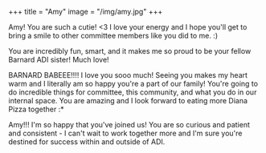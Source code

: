 +++
title = "Amy"
image = "/img/amy.jpg"
+++

Amy! You are such a cutie! <3 I love your energy and I hope you'll get to bring a smile to other committee members like you did to me. :)

You are incredibly fun, smart, and it makes me so proud to be your fellow Barnard ADI sister! Much love!

BARNARD BABEEE!!!! I love you sooo much! Seeing you makes my heart warm and I literally am so happy you're a part of our family! You're going to do incredible things for committee, this community, and what you do in our internal space. You are amazing and I look forward to eating more Diana Pizza together :*

Amy!!! I'm so happy that you've joined us! You are so curious and patient and consistent - I can't wait to work together more and I'm sure you're destined for success within and outside of ADI.
